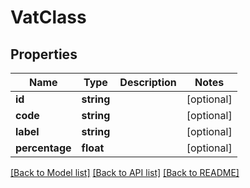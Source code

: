 # VatClass

## Properties

 Name           | Type       | Description | Notes      
----------------|------------|-------------|------------
 **id**         | **string** |             | [optional] 
 **code**       | **string** |             | [optional] 
 **label**      | **string** |             | [optional] 
 **percentage** | **float**  |             | [optional] 

[[Back to Model list]](../README.md#documentation-for-models) [[Back to API list]](../README.md#documentation-for-api-endpoints) [[Back to README]](../README.md)


